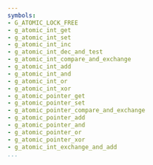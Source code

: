 ```yaml
---
symbols:
- G_ATOMIC_LOCK_FREE
- g_atomic_int_get
- g_atomic_int_set
- g_atomic_int_inc
- g_atomic_int_dec_and_test
- g_atomic_int_compare_and_exchange
- g_atomic_int_add
- g_atomic_int_and
- g_atomic_int_or
- g_atomic_int_xor
- g_atomic_pointer_get
- g_atomic_pointer_set
- g_atomic_pointer_compare_and_exchange
- g_atomic_pointer_add
- g_atomic_pointer_and
- g_atomic_pointer_or
- g_atomic_pointer_xor
- g_atomic_int_exchange_and_add
...
```



